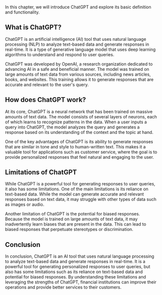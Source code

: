 
In this chapter, we will introduce ChatGPT and explore its basic definition and functionality.

What is ChatGPT?
----------------

ChatGPT is an artificial intelligence (AI) tool that uses natural language processing (NLP) to analyze text-based data and generate responses in real-time. It is a type of generative language model that uses deep learning algorithms to understand and respond to user queries.

ChatGPT was developed by OpenAI, a research organization dedicated to advancing AI in a safe and beneficial manner. The model was trained on large amounts of text data from various sources, including news articles, books, and websites. This training allows it to generate responses that are accurate and relevant to the user's query.

How does ChatGPT work?
----------------------

At its core, ChatGPT is a neural network that has been trained on massive amounts of text data. The model consists of several layers of neurons, each of which learns to recognize patterns in the data. When a user inputs a query into ChatGPT, the model analyzes the query and generates a response based on its understanding of the context and the topic at hand.

One of the key advantages of ChatGPT is its ability to generate responses that are similar in tone and style to human-written text. This makes it a valuable tool for applications such as customer service, where the goal is to provide personalized responses that feel natural and engaging to the user.

Limitations of ChatGPT
----------------------

While ChatGPT is a powerful tool for generating responses to user queries, it also has some limitations. One of the main limitations is its reliance on text-based data. While the model can generate accurate and relevant responses based on text data, it may struggle with other types of data such as images or audio.

Another limitation of ChatGPT is the potential for biased responses. Because the model is trained on large amounts of text data, it may inadvertently learn biases that are present in the data. This can lead to biased responses that perpetuate stereotypes or discrimination.

Conclusion
----------

In conclusion, ChatGPT is an AI tool that uses natural language processing to analyze text-based data and generate responses in real-time. It is a powerful tool for generating personalized responses to user queries, but also has some limitations such as its reliance on text-based data and potential for biased responses. By understanding these limitations and leveraging the strengths of ChatGPT, financial institutions can improve their operations and provide better services to their customers.
